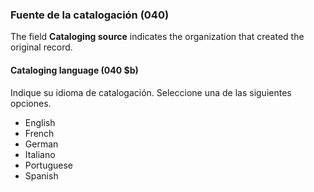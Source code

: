 ### Fuente de la catalogación (040)

The field **Cataloging source** indicates the organization that created the original record.

#### Cataloging language (040 $b)

Indique su idioma de catalogación. Seleccione una de las siguientes opciones.
- English
- French
- German
- Italiano
- Portuguese
- Spanish   
